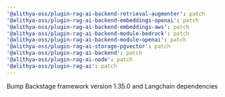 ```yaml
---
'@alithya-oss/plugin-rag-ai-backend-retrieval-augmenter': patch
'@alithya-oss/plugin-rag-ai-backend-embeddings-openai': patch
'@alithya-oss/plugin-rag-ai-backend-embeddings-aws': patch
'@alithya-oss/plugin-rag-ai-backend-module-bedrock': patch
'@alithya-oss/plugin-rag-ai-backend-module-openai': patch
'@alithya-oss/plugin-rag-ai-storage-pgvector': patch
'@alithya-oss/plugin-rag-ai-backend': patch
'@alithya-oss/plugin-rag-ai-node': patch
'@alithya-oss/plugin-rag-ai': patch
---
```


Bump Backstage framework version 1.35.0 and Langchain dependencies
